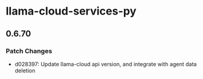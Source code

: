# llama-cloud-services-py

## 0.6.70

### Patch Changes

- d028397: Update llama-cloud api version, and integrate with agent data deletion
